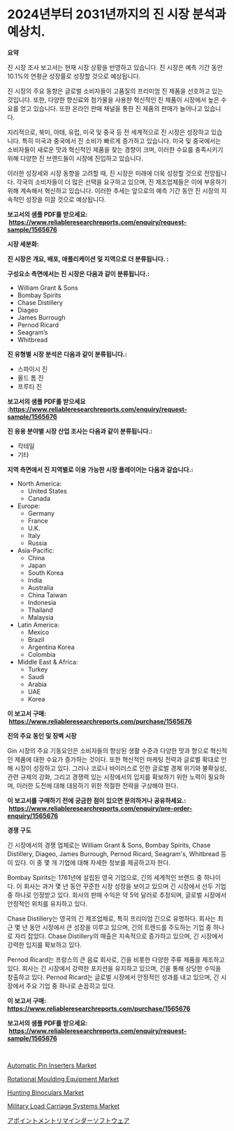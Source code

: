 <p><h1>2024년부터 2031년까지의 진 시장 분석과 예상치.</h1></p><p><strong>요약</strong></p>
<p><p>진 시장 조사 보고서는 현재 시장 상황을 반영하고 있습니다. 진 시장은 예측 기간 동안 10.1%의 연평균 성장률로 성장할 것으로 예상됩니다.</p><p>진 시장의 주요 동향은 글로벌 소비자들이 고품질의 프리미엄 진 제품을 선호하고 있는 것입니다. 또한, 다양한 향신료와 첨가물을 사용한 혁신적인 진 제품이 시장에서 높은 수요를 얻고 있습니다. 또한 온라인 판매 채널을 통한 진 제품의 판매가 늘어나고 있습니다.</p><p>지리적으로, 북미, 아태, 유럽, 미국 및 중국 등 전 세계적으로 진 시장은 성장하고 있습니다. 특히 미국과 중국에서 진 소비가 빠르게 증가하고 있습니다. 미국 및 중국에서는 소비자들이 새로운 맛과 혁신적인 제품을 찾는 경향이 크며, 이러한 수요를 충족시키기 위해 다양한 진 브랜드들이 시장에 진입하고 있습니다.</p><p>이러한 성장세와 시장 동향을 고려할 때, 진 시장은 미래에 더욱 성장할 것으로 전망됩니다. 각국의 소비자들이 더 많은 선택을 요구하고 있으며, 진 제조업체들은 이에 부응하기 위해 계속해서 혁신하고 있습니다. 이러한 추세는 앞으로의 예측 기간 동안 진 시장의 지속적인 성장을 이끌 것으로 예상됩니다.</p></p>
<p><strong>보고서의 샘플 PDF를 받으세요: &nbsp;<a href="https://www.reliableresearchreports.com/enquiry/request-sample/1565676">https://www.reliableresearchreports.com/enquiry/request-sample/1565676</a></strong></p>
<p><strong>시장 세분화:</strong></p>
<p><strong> 진 시장은 개요, 배포, 애플리케이션 및 지역으로 더 분류됩니다. :</strong></p>
<p><strong>구성요소 측면에서는 진 시장은 다음과 같이 분류됩니다.:</strong></p>
<p><ul><li>William Grant & Sons</li><li>Bombay Spirits</li><li>Chase Distillery</li><li>Diageo</li><li>James Burrough</li><li>Pernod Ricard</li><li>Seagram’s</li><li>Whitbread</li></ul></p>
<p><strong> 진 유형별 시장 분석은 다음과 같이 분류됩니다.:</strong></p>
<p><ul><li>스파이시 진</li><li>올드 톰 진</li><li>프루티 진</li></ul></p>
<p><strong>보고서의 샘플 PDF를 받으세요 :<a href="https://www.reliableresearchreports.com/enquiry/request-sample/1565676">https://www.reliableresearchreports.com/enquiry/request-sample/1565676</a></strong></p>
<p><strong> 진 응용 분야별 시장 산업 조사는 다음과 같이 분류됩니다.:</strong></p>
<p><ul><li>칵테일</li><li>기타</li></ul></p>
<p><strong>지역 측면에서 진 지역별로 이용 가능한 시장 플레이어는 다음과 같습니다.:</strong></p>
<p><ul>
    <li>
        North America:
        <ul>
            <li>United States</li>
            <li>Canada</li>
        </ul>
    </li>
    <li>
        Europe:
        <ul>
            <li>Germany</li>
            <li>France</li>
            <li>U.K.</li>
            <li>Italy</li>
            <li>Russia</li>
        </ul>
    </li>
    <li>
        Asia-Pacific:
        <ul>
            <li>China</li>
            <li>Japan</li>
            <li>South Korea</li>
            <li>India</li>
            <li>Australia</li>
            <li>China Taiwan</li>
            <li>Indonesia</li>
            <li>Thailand</li>
            <li>Malaysia</li>
        </ul>
    </li>
    <li>
        Latin America:
        <ul>
            <li>Mexico</li>
            <li>Brazil</li>
            <li>Argentina Korea</li>
            <li>Colombia</li>
        </ul>
    </li>
    <li>
        Middle East & Africa:
        <ul>
            <li>Turkey</li>
            <li>Saudi</li>
            <li>Arabia</li>
            <li>UAE</li>
            <li>Korea</li>
        </ul>
    </li>
    </ul></p>
<p><strong>이 보고서 구매: &nbsp;<a href="https://www.reliableresearchreports.com/purchase/1565676">https://www.reliableresearchreports.com/purchase/1565676</a></strong></p>
<p><strong>진의 주요 동인 및 장벽 시장</strong></p>
<p><p>Gin 시장의 주요 기동요인은 소비자들의 향상된 생활 수준과 다양한 맛과 향으로 혁신적인 제품에 대한 수요가 증가하는 것이다. 또한 혁신적인 마케팅 전략과 글로벌 확대로 인해 시장이 성장하고 있다. 그러나 코로나 바이러스로 인한 글로벌 경제 위기와 불확실성, 관련 규제의 강화, 그리고 경쟁력 있는 시장에서의 입지를 확보하기 위한 노력이 필요하며, 이러한 도전에 대해 대응하기 위한 적절한 전략을 구상해야 한다.</p></p>
<p><strong>이 보고서를 구매하기 전에 궁금한 점이 있으면 문의하거나 공유하세요.: &nbsp;<a href="https://www.reliableresearchreports.com/enquiry/pre-order-enquiry/1565676">https://www.reliableresearchreports.com/enquiry/pre-order-enquiry/1565676</a></strong></p>
<p><strong>경쟁 구도</strong></p>
<p><p>긴 시장에서의 경쟁 업체로는 William Grant & Sons, Bombay Spirits, Chase Distillery, Diageo, James Burrough, Pernod Ricard, Seagram's, Whitbread 등이 있다. 이 중 몇 개 기업에 대해 자세한 정보를 제공하고자 한다.</p><p>Bombay Spirits는 1761년에 설립된 영국 기업으로, 긴의 세계적인 브랜드 중 하나이다. 이 회사는 과거 몇 년 동안 꾸준한 시장 성장을 보이고 있으며 긴 시장에서 선두 기업 중 하나로 인정받고 있다. 회사의 판매 수익은 약 5억 달러로 추정되며, 글로벌 시장에서 안정적인 위치를 유지하고 있다.</p><p>Chase Distillery는 영국의 긴 제조업체로, 특히 프리미엄 긴으로 유명하다. 회사는 최근 몇 년 동안 시장에서 큰 성장을 이루고 있으며, 긴의 트렌드를 주도하는 기업 중 하나로 자리 잡았다. Chase Distillery의 매출은 지속적으로 증가하고 있으며, 긴 시장에서 강력한 입지를 확보하고 있다.</p><p>Pernod Ricard는 프랑스의 큰 음료 회사로, 긴을 비롯한 다양한 주류 제품을 제조하고 있다. 회사는 긴 시장에서 강력한 포지션을 유지하고 있으며, 긴을 통해 상당한 수익을 창출하고 있다. Pernod Ricard는 글로벌 시장에서 안정적인 성과를 내고 있으며, 긴 시장에서 주요 기업 중 하나로 손꼽히고 있다.</p></p>
<p><strong>이 보고서 구매: &nbsp; <a href="https://www.reliableresearchreports.com/purchase/1565676">https://www.reliableresearchreports.com/purchase/1565676</a></strong></p>
<p><strong>보고서의 샘플 PDF를 받으세요: &nbsp;<a href="https://www.reliableresearchreports.com/enquiry/request-sample/1565676">https://www.reliableresearchreports.com/enquiry/request-sample/1565676</a></strong><strong></strong></p>
<p>&nbsp;</p>
<p><p><a href="https://issuu.com/reportprime-2/docs/automatic-pin-inserters-market-size-2030.pptx">Automatic Pin Inserters Market</a></p><p><a href="https://issuu.com/reportprime-2/docs/rotational-moulding-equipment-market-size-2030.ppt">Rotational Moulding Equipment Market</a></p><p><a href="https://github.com/juniordelafrance/Market-Research-Report-List-2/blob/main/hunting-binoculars-market.md">Hunting Binoculars Market</a></p><p><a href="https://angry-finch-aaf.notion.site/Military-Load-Carriage-Systems-Market-Provides-Detailed-Segmentation-of-this-Market-based-on-Type-A-e5cabe9fae014435af0cc8688052e60a">Military Load Carriage Systems Market</a></p><p><a href="https://github.com/nxboeu02965442/Market-Research-Report-List-1/blob/main/82680036098.md">アポイントメントリマインダーソフトウェア</a></p></p>